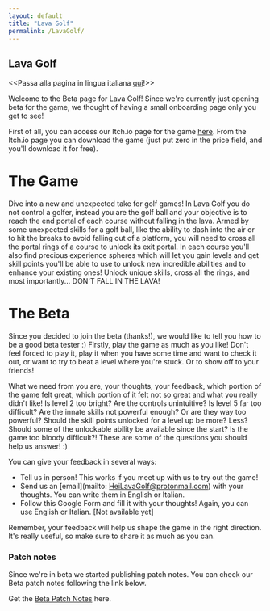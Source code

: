 ```yaml
---
layout: default
title: "Lava Golf"
permalink: /LavaGolf/
---
```

## Lava Golf
<<Passa alla pagina in lingua italiana [qui](https://artanisx.github.io/LavaGolf/LavaGolf/italian)!>>

Welcome to the Beta page for Lava Golf! Since we're currently just opening beta for the game, we thought of having a small onboarding page only you get to see!


First of all, you can access our Itch.io page for the game [here](https://artanisx.itch.io/lava-golf). From the Itch.io page you can download the game (just put zero in the price field, and you'll download it for free).

# The Game
Dive into a new and unexpected take for golf games! In Lava Golf you do not control a golfer, instead you are the golf ball and your objective is to reach the end portal of each course without falling in the lava.
Armed by some unexpected skills for a golf ball, like the ability to dash into the air or to hit the breaks to avoid falling out of a platform, you will need to cross all the portal rings of a course to unlock its exit portal. In each course you'll also find precious experience spheres which will let you gain levels and get skill points you'll be able to use to unlock new incredible abilities and to enhance your existing ones!
Unlock unique skills, cross all the rings, and most importantly... DON'T FALL IN THE LAVA!

# The Beta
Since you decided to join the beta (thanks!), we would like to tell you how to be a good beta tester :)
Firstly, play the game as much as you like! Don't feel forced to play it, play it when you have some time and want to check it out, or want to try to beat a level where you're stuck. Or to show off to your friends!

What we need from you are, your thoughts, your feedback, which portion of the game felt great, which portion of it felt not so great and what you really didn't like! Is level 2 too bright? Are the controls unintuitive? Is level 5 far too difficult? Are the innate skills not powerful enough? Or are they way too powerful? Should the skill points unlocked for a level up be more? Less? Should some of the unlockable ability be available since the start? Is the game too bloody difficult?! These are some of the questions you should help us answer! :)

You can give your feedback in several ways:
* Tell us in person! This works if you meet up with us to try out the game!
* Send us an [email](mailto: HeiLavaGolf@protonmail.com) with your thoughts. You can write them in English or Italian.
* Follow this Google Form and fill it with your thoughts! Again, you can use English or Italian. [Not available yet] 

Remember, your feedback will help us shape the game in the right direction. It's really useful, so make sure to share it as much as you can.


### Patch notes
Since we're in beta we started publishing patch notes. You can check our Beta patch notes following the link below.

 Get the [Beta Patch Notes](https://artanisx.github.io/LavaGolf/beta-patch-notes) here.
